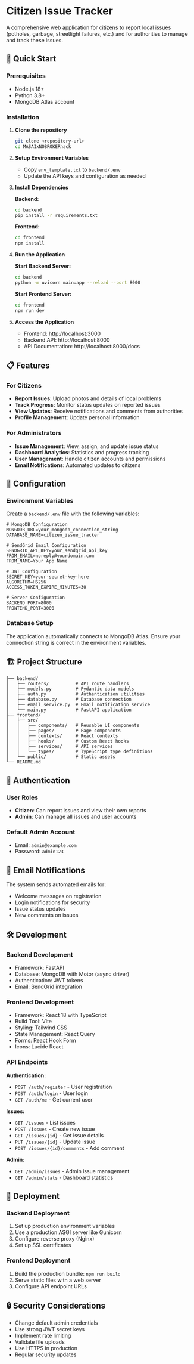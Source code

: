 # Citizen Issue Tracker

A comprehensive web application for citizens to report local issues (potholes, garbage, streetlight failures, etc.) and for authorities to manage and track these issues.

## 🚀 Quick Start

### Prerequisites
- Node.js 18+ 
- Python 3.8+
- MongoDB Atlas account

### Installation

1. **Clone the repository**
   ```bash
   git clone <repository-url>
   cd MASAIxNOBROKERhack
   ```

2. **Setup Environment Variables**
   - Copy `env_template.txt` to `backend/.env`
   - Update the API keys and configuration as needed

3. **Install Dependencies**

   **Backend:**
   ```bash
   cd backend
   pip install -r requirements.txt
   ```

   **Frontend:**
   ```bash
   cd frontend
   npm install
   ```

4. **Run the Application**

   **Start Backend Server:**
   ```bash
   cd backend
   python -m uvicorn main:app --reload --port 8000
   ```

   **Start Frontend Server:**
   ```bash
   cd frontend
   npm run dev
   ```

5. **Access the Application**
   - Frontend: http://localhost:3000
   - Backend API: http://localhost:8000
   - API Documentation: http://localhost:8000/docs

## 📋 Features

### For Citizens
- **Report Issues**: Upload photos and details of local problems
- **Track Progress**: Monitor status updates on reported issues
- **View Updates**: Receive notifications and comments from authorities
- **Profile Management**: Update personal information

### For Administrators
- **Issue Management**: View, assign, and update issue status
- **Dashboard Analytics**: Statistics and progress tracking
- **User Management**: Handle citizen accounts and permissions
- **Email Notifications**: Automated updates to citizens

## 🔧 Configuration

### Environment Variables

Create a `backend/.env` file with the following variables:

```env
# MongoDB Configuration
MONGODB_URL=your_mongodb_connection_string
DATABASE_NAME=citizen_issue_tracker

# SendGrid Email Configuration
SENDGRID_API_KEY=your_sendgrid_api_key
FROM_EMAIL=noreply@yourdomain.com
FROM_NAME=Your App Name

# JWT Configuration
SECRET_KEY=your-secret-key-here
ALGORITHM=HS256
ACCESS_TOKEN_EXPIRE_MINUTES=30

# Server Configuration
BACKEND_PORT=8000
FRONTEND_PORT=3000
```

### Database Setup

The application automatically connects to MongoDB Atlas. Ensure your connection string is correct in the environment variables.

## 🏗️ Project Structure

```
├── backend/
│   ├── routers/          # API route handlers
│   ├── models.py         # Pydantic data models
│   ├── auth.py           # Authentication utilities
│   ├── database.py       # Database connection
│   ├── email_service.py  # Email notification service
│   └── main.py           # FastAPI application
├── frontend/
│   ├── src/
│   │   ├── components/   # Reusable UI components
│   │   ├── pages/        # Page components
│   │   ├── contexts/     # React contexts
│   │   ├── hooks/        # Custom React hooks
│   │   ├── services/     # API services
│   │   └── types/        # TypeScript type definitions
│   └── public/           # Static assets
└── README.md
```

## 🔐 Authentication

### User Roles
- **Citizen**: Can report issues and view their own reports
- **Admin**: Can manage all issues and user accounts

### Default Admin Account
- Email: `admin@example.com`
- Password: `admin123`

## 📧 Email Notifications

The system sends automated emails for:
- Welcome messages on registration
- Login notifications for security
- Issue status updates
- New comments on issues

## 🛠️ Development

### Backend Development
- Framework: FastAPI
- Database: MongoDB with Motor (async driver)
- Authentication: JWT tokens
- Email: SendGrid integration

### Frontend Development
- Framework: React 18 with TypeScript
- Build Tool: Vite
- Styling: Tailwind CSS
- State Management: React Query
- Forms: React Hook Form
- Icons: Lucide React

### API Endpoints

**Authentication:**
- `POST /auth/register` - User registration
- `POST /auth/login` - User login
- `GET /auth/me` - Get current user

**Issues:**
- `GET /issues` - List issues
- `POST /issues` - Create new issue
- `GET /issues/{id}` - Get issue details
- `PUT /issues/{id}` - Update issue
- `POST /issues/{id}/comments` - Add comment

**Admin:**
- `GET /admin/issues` - Admin issue management
- `GET /admin/stats` - Dashboard statistics

## 🚀 Deployment

### Backend Deployment
1. Set up production environment variables
2. Use a production ASGI server like Gunicorn
3. Configure reverse proxy (Nginx)
4. Set up SSL certificates

### Frontend Deployment
1. Build the production bundle: `npm run build`
2. Serve static files with a web server
3. Configure API endpoint URLs

## 🔒 Security Considerations

- Change default admin credentials
- Use strong JWT secret keys
- Implement rate limiting
- Validate file uploads
- Use HTTPS in production
- Regular security updates
